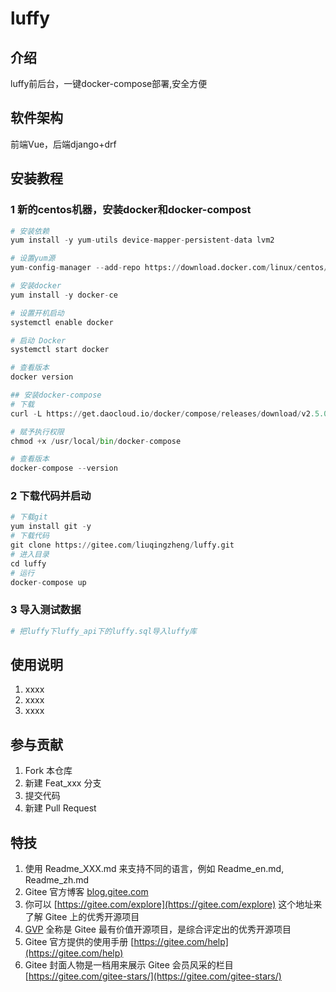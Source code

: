 # luffy

## 介绍
luffy前后台，一键docker-compose部署,安全方便

## 软件架构
前端Vue，后端django+drf


## 安装教程

### 1 新的centos机器，安装docker和docker-compost

```python
# 安装依赖
yum install -y yum-utils device-mapper-persistent-data lvm2

# 设置yum源
yum-config-manager --add-repo https://download.docker.com/linux/centos/docker-ce.repo

# 安装docker
yum install -y docker-ce

# 设置开机启动
systemctl enable docker

# 启动 Docker
systemctl start docker

# 查看版本
docker version

## 安装docker-compose
# 下载
curl -L https://get.daocloud.io/docker/compose/releases/download/v2.5.0/docker-compose-`uname -s`-`uname -m` > /usr/local/bin/docker-compose

# 赋予执行权限
chmod +x /usr/local/bin/docker-compose

# 查看版本
docker-compose --version
```



### 2 下载代码并启动

```python
# 下载git
yum install git -y
# 下载代码
git clone https://gitee.com/liuqingzheng/luffy.git
# 进入目录
cd luffy
# 运行
docker-compose up
```



### 3 导入测试数据

```python
# 把luffy下luffy_api下的luffy.sql导入luffy库
```



## 使用说明

1.  xxxx
2.  xxxx
3.  xxxx

## 参与贡献

1.  Fork 本仓库
2.  新建 Feat_xxx 分支
3.  提交代码
4.  新建 Pull Request


## 特技

1.  使用 Readme\_XXX.md 来支持不同的语言，例如 Readme\_en.md, Readme\_zh.md
2.  Gitee 官方博客 [blog.gitee.com](https://blog.gitee.com)
3.  你可以 [https://gitee.com/explore](https://gitee.com/explore) 这个地址来了解 Gitee 上的优秀开源项目
4.  [GVP](https://gitee.com/gvp) 全称是 Gitee 最有价值开源项目，是综合评定出的优秀开源项目
5.  Gitee 官方提供的使用手册 [https://gitee.com/help](https://gitee.com/help)
6.  Gitee 封面人物是一档用来展示 Gitee 会员风采的栏目 [https://gitee.com/gitee-stars/](https://gitee.com/gitee-stars/)
